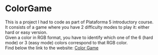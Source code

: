 # ColorGame

This is a project I had to code as part of Plataforma 5 introductory course. <br/>
It consists of a game where you have 2 difficulty modes to play it: either hard or easy version. <br/>
Given a color in RGB format, you have to identify which one of the 6 (hard mode) or 3 (easy mode) colors correspond to that RGB color.<br/>
Find below the link to the website: [Color Game](https://lucky-meerkat-e9957d.netlify.app)
